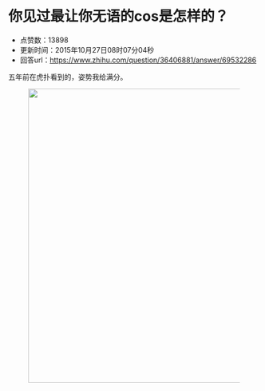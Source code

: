 # 你见过最让你无语的cos是怎样的？
- 点赞数：13898
- 更新时间：2015年10月27日08时07分04秒
- 回答url：https://www.zhihu.com/question/36406881/answer/69532286
<body>
 <p data-pid="2-LEXT7i">五年前在虎扑看到的，姿势我给满分。</p>
 <figure>
  <img data-rawwidth="590" data-rawheight="442" src="https://pic1.zhimg.com/50/70edca27eef38b67e790dc770615f6d7_720w.jpg?source=1940ef5c" data-original-token="70edca27eef38b67e790dc770615f6d7" class="origin_image zh-lightbox-thumb" width="590" data-original="https://pic1.zhimg.com/70edca27eef38b67e790dc770615f6d7_r.jpg?source=1940ef5c">
 </figure>
</body>